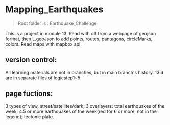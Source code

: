 # Mapping_Earthquakes

> Root folder is : Earthquake_Challenge

This is a project in module 13. Read with d3 from a webpage of geojson format, then L.geoJson to add points, routes, pantagons, circleMarks, colors. Read maps with mapbox api.

## version control:

All learning materials are not in branches, but in main branch's history. 13.6 are in separate files of logicstep1~5.

## page fuctions:

3 types of view, street/satellites/dark; 3 overlayers: total earthquakes of the week; 4.5 or more earthquakes of the week(red for 6 or more, not in the legend); tectonic plate.
